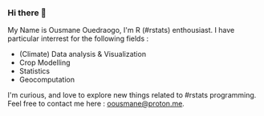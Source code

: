 ### Hi there 👋

My Name is Ousmane Ouedraogo, I'm R (#rstats) enthousiast. I have particular interrest for the following fields : 
- (Climate) Data analysis & Visualization
- Crop Modelling
- Statistics 
- Geocomputation

I'm curious, and love to explore new things related to #rstats programming. Feel free to contact me here : oousmane@proton.me.
